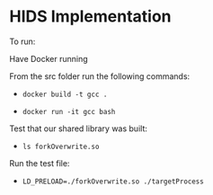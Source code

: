 ﻿# HIDS Implementation

To run:

Have Docker running

From the src folder run the following commands:

- `docker build -t gcc .`

- `docker run -it gcc bash`

Test that our shared library was built:

- `ls forkOverwrite.so`

Run the test file:

- `LD_PRELOAD=./forkOverwrite.so ./targetProcess`

